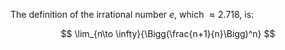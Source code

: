 The definition of the irrational number $e$, which $\approx 2.718$, is:

$$
\lim_{n\to \infty}{\Bigg(\frac{n+1}{n}\Bigg)^n}
$$
